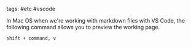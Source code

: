 tags: #etc #vscode 

In Mac OS when we're working with markdown files with VS Code, the following command allows you to preview the working page.

```
shift + command, v
```